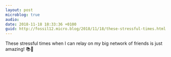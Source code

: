 ```yaml
---
layout: post
microblog: true
audio: 
date: 2018-11-18 18:33:36 +0100
guid: http://fossil12.micro.blog/2018/11/18/these-stressful-times.html
---
```

These stressful times when I can relay on my big network of friends is just amazing! 📚📝
